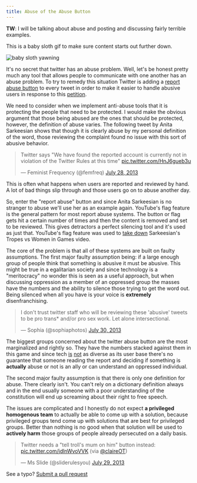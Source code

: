 ```yaml
---
title: Abuse of the Abuse Button
---
```


**TW**:  I will be talking about abuse and posting and discussing fairly terrible examples. 

This is a baby sloth gif to make sure content starts out further down.

![baby sloth yawning](https://i.imgur.com/CPhHfdf.gif)


It's no secret that twitter has an abuse problem. Well, let's be honest pretty much any tool that allows people to communicate with one another has an abuse problem. To try to remedy this situation Twitter is adding a [report abuse button](http://www.huffingtonpost.co.uk/2013/07/29/twitter-abuse-button_n_3670018.html?ir=UK+Tech) to every tweet in order to make it easier to handle abusive users in response to this [petition](http://www.change.org/en-GB/petitions/twitter-add-a-report-abuse-button-to-tweets).

We need to consider when we implement anti-abuse tools that it is protecting the people that need to be protected. I would make the obvious argument that those being abused are the ones that should be protected, however, the definition of abuse varies. The following tweet by Anita Sarkeesian shows that though it is clearly abuse by my personal definition of the word, those reviewing the complaint found no issue with this sort of abusive behavior.  

<blockquote class="twitter-tweet"><p>Twitter says &quot;We have found the reported account is currently not in violation of the Twitter Rules at this time&quot; <a href="http://t.co/HnJ6gueb3u">pic.twitter.com/HnJ6gueb3u</a></p>&mdash; Feminist Frequency (@femfreq) <a href="https://twitter.com/femfreq/statuses/361597288478547968">July 28, 2013</a></blockquote>
<script async src="//platform.twitter.com/widgets.js" charset="utf-8"></script>

This is often what happens when users are reported and reviewed by hand. A lot of bad things slip through and those users go on to abuse another day. 

So, enter the "report abuse" button and since Anita Sarkeesian is no stranger to abuse we'll use her as an example again. YouTube's flag feature is the general pattern for most report abuse systems. The button or flag gets hit a certain number of times and then the content is removed and set to be reviewed. This gives detractors a perfect silencing tool and it's used as just that. YouTube's flag feature was used to [take down](http://www.kotaku.com.au/2013/05/anita-sarkeesians-removed-after-detractors-abused-youtubes-flag/) Sarkeesian's Tropes vs Women in Games video.

The core of the problem is that all of these systems are built on faulty assumptions. The first major faulty assumption being: if a large enough group of people think that something is abusive it must be abusive. This might be true in a egalitarian society and since technology is a "meritocracy" no wonder this is seen as a useful approach, but when discussing oppression as a member of an oppressed group the masses have the numbers and the ability to silence those trying to get the word out. Being silenced when all you have is your voice is **extremely** disenfranchising. 

<blockquote class="twitter-tweet"><p>I don&#39;t trust twitter staff who will be reviewing these &#39;abusive&#39; tweets to be pro trans* and/or pro sex work. Let alone intersectional.</p>&mdash; Sophia (@sophiaphotos) <a href="https://twitter.com/sophiaphotos/statuses/362199484085706752">July 30, 2013</a></blockquote>
<script async src="//platform.twitter.com/widgets.js" charset="utf-8"></script>

The biggest groups concerned about the twitter abuse button are the most marginalized and rightly so. They have the numbers stacked against them in this game and since tech [is](http://rarlindseysmash.com/posts/2011-09-08-delicious-data-ethnicity-of-computing-and-the-us-population) [not](http://rarlindseysmash.com/posts/2011-07-18-women-in-computing-factsheet) as diverse as its user base there's no guarantee that someone reading the report and deciding if something is **actually** abuse or not is an ally or can understand an oppressed individual. 

The second major faulty assumption is that there is only one definition for abuse. There clearly isn't. You can't rely on a dictionary definition always and in the end usually someone with a poor understanding of the constitution will end up screaming about their right to free speech. 

The issues are complicated and I honestly do not expect **a privileged homogenous team** to actually be able to come up with a solution, because privileged groups tend come up with solutions that are best for privileged groups. Better than nothing is no good when that solution will be used to **actively harm** those groups of people already persecuted on a daily basis. 

 <blockquote class="twitter-tweet"><p>Twitter needs a &quot;tell troll&#39;s mum on him&quot; button instead: <a href="https://t.co/jdlnWvoVVK">pic.twitter.com/jdlnWvoVVK</a> (via <a href="https://twitter.com/claireOT">@claireOT</a>)</p>&mdash; Ms Slide (@sliderulesyou) <a href="https://twitter.com/sliderulesyou/statuses/361875615487496193">July 29, 2013</a></blockquote>
<script async src="//platform.twitter.com/widgets.js" charset="utf-8"></script>

See a typo? [Submit a pull request](https://github.com/LindseyB/blog)

